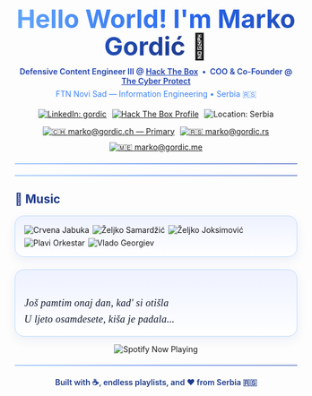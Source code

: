 <!-- THEME: Blue / Modern / Clean -->
<!-- Header -->
<h1 align="center" style="margin:0 0 10px; font-size:2.8rem; line-height:1.1;">
  <span style="background:linear-gradient(90deg,#60a5fa,#2563eb,#1e3a8a);-webkit-background-clip:text;-webkit-text-fill-color:transparent;">
    Hello World! I'm Marko Gordić
  </span> 👋
</h1>

<p align="center" style="margin:0; color:#1e40af; font-weight:600;">
  Defensive Content Engineer III @ <a href="https://app.hackthebox.com/profile/1052352" style="color:#1e40af; text-decoration:underline;">Hack The Box</a>
  &nbsp;•&nbsp; COO & Co-Founder @ <a href="https://thecyberprotect.com" style="color:#1e40af; text-decoration:underline;">The Cyber Protect</a>
</p>
<p align="center" style="margin:6px 0 18px; color:#3b82f6;">FTN Novi Sad — Information Engineering • Serbia 🇷🇸</p>

<!-- Quick links -->
<p align="center" style="display:flex; flex-wrap:wrap; justify-content:center; gap:10px;">
  <a href="https://www.linkedin.com/in/gordic/"><img src="https://img.shields.io/badge/LinkedIn-gordic-2563eb?style=for-the-badge&logo=linkedin&logoColor=white" alt="LinkedIn: gordic"/></a>
  <a href="https://app.hackthebox.com/profile/1052352"><img src="https://img.shields.io/badge/HTB-Profile-2563eb?style=for-the-badge&logo=hackthebox&logoColor=white" alt="Hack The Box Profile"/></a>
  <img src="https://img.shields.io/badge/Location-Serbia-2563eb?style=for-the-badge&logo=googlemaps&logoColor=white" alt="Location: Serbia"/>
</p>

<!-- Email badges (Shields.io) -->
<p align="center" style="display:flex; flex-wrap:wrap; justify-content:center; gap:10px; margin:14px 0 0;">
  <a href="mailto:marko@gordic.ch" title="Email (Primary)">
    <img alt="🇨🇭 marko@gordic.ch — Primary" 
         src="https://img.shields.io/badge/%F0%9F%87%A8%F0%9F%87%AD%20marko%40gordic.ch-Primary-2563eb?style=for-the-badge&logo=protonmail&logoColor=white">
  </a>
  <a href="mailto:marko@gordic.rs" title="Email (.rs)">
    <img alt="🇷🇸 marko@gordic.rs" 
         src="https://img.shields.io/badge/%F0%9F%87%B7%F0%9F%87%B8%20marko%40gordic.rs-Email-1e40af?style=for-the-badge&logo=protonmail&logoColor=white">
  </a>
  <a href="mailto:marko@gordic.me" title="Email (.me)">
    <img alt="🇲🇪 marko@gordic.me" 
         src="https://img.shields.io/badge/%F0%9F%87%B2%F0%9F%87%AA%20marko%40gordic.me-Email-1e40af?style=for-the-badge&logo=protonmail&logoColor=white">
  </a>
</p>

<hr style="border:none; height:1px; background:linear-gradient(90deg,#60a5fa,#2563eb,#1e40af); margin:20px 0;" />

<hr style="border:none; height:1px; background:linear-gradient(90deg,#60a5fa,#2563eb,#1e40af); margin:20px 0;" />

<!-- MUSIC (blue cards + Shields.io for artists) -->
<h2 style="color:#1e3a8a;">🎵 Music</h2>
<div style="display:flex; gap:22px; align-items:stretch; flex-wrap:wrap;">
  <!-- Left: favorite artists (Shields.io) -->
  <div style="flex:1 1 360px; min-width:280px;">
    <div style="border:1.5px solid #bfdbfe; background:linear-gradient(180deg,#eef2ff,#ffffff); border-radius:16px; padding:16px; box-shadow:0 6px 18px rgba(30,64,175,.08);">
      <p style="display:flex; flex-wrap:wrap; gap:6px; margin:0;">
        <img alt="Crvena Jabuka" src="https://img.shields.io/badge/Crvena%20Jabuka-Music-1e40af?style=flat&logo=spotify&logoColor=white"/>
        <img alt="Željko Samardžić" src="https://img.shields.io/badge/%C5%BDeljko%20Samard%C5%BEi%C4%87-Music-1e40af?style=flat&logo=spotify&logoColor=white"/>
        <img alt="Željko Joksimović" src="https://img.shields.io/badge/%C5%BDeljko%20Joksimovi%C4%87-Music-1e40af?style=flat&logo=spotify&logoColor=white"/>
        <img alt="Plavi Orkestar" src="https://img.shields.io/badge/Plavi%20Orkestar-Music-1e40af?style=flat&logo=spotify&logoColor=white"/>
        <img alt="Vlado Georgiev" src="https://img.shields.io/badge/Vlado%20Georgiev-Music-1e40af?style=flat&logo=spotify&logoColor=white"/>
      </p>
    </div>
  </div>

  <!-- Right: lyrics (blue card) -->
  <div style="flex:1 1 420px; min-width:280px;">
    <div style="border:1.5px solid #bfdbfe; background:linear-gradient(180deg,#eef2ff,#ffffff); border-radius:16px; padding:16px; box-shadow:0 6px 18px rgba(30,64,175,.08);">
      <div style="white-space:pre-line; color:#0f172a; font-size:1.12rem; line-height:1.6; font-family: Georgia,'Times New Roman',Times,serif; letter-spacing:.25px; font-style:italic;">
Još pamtim onaj dan, kad' si otišla
U ljeto osamdesete, kiša je padala...
      </div>
    </div>
  </div>
</div>

<!-- Live Spotify -->
<p align="center" style="margin-top:14px;">
  <img src="https://spotify-github-profile.kittinanx.com/api/view?uid=v9ndncwihev9mp7z91v0vzfuc&cover_image=true&theme=default&show_offline=false&background_color=121212&interchange=true&bar_color_cover=false" alt="Spotify Now Playing"/>
</p>

<hr style="border:none; height:1px; background:linear-gradient(90deg,#60a5fa,#2563eb,#1e40af); margin:20px 0;" />

<!-- Footer -->
<p align="center" style="color:#1e3a8a; font-weight:600;">
  Built with ☕, endless playlists, and ❤️ from Serbia 🇷🇸
</p>
